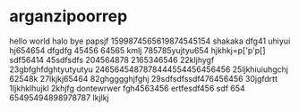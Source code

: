 # arganzipoorrep
hello world
halo
bye
papsjf
1599874565619874545154
shakaka
dfg41
uhiyui
hj654654
dfgdfg
45456
64565
kmlj
785785yujtyu654
hjkhkj=p['p'p[]
sdf56414
45sdfsdfs
204564878
2165346546
22kljhygf
23gbfghfdghtyutyutyu
2465645487878444554456456456
25ljkhiuiuhgchj
62548k
27lkjkj65464
82ghgggghjfghj
29sdfsdfssdf476456456
30jgfdrtt
1ljkhklhujkl
2khjfg
dontewrwer
fgh4563456
ertfesdf456
sdf
654
65495494898978787
lkjlkj
